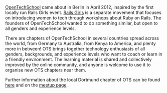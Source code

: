 [OpenTechSchool](http://www.opentechschool.org/) came about in
Berlin in April 2012, inspired by the first locally run Rails Girls event.
[Rails Girls](http://railsgirls.com/) is a separate movement that focuses on introducing women to tech through workshops about Ruby on Rails.
The founders of OpenTechSchool wanted to do something similar, but open to all genders and experience levels.

There are chapters of OpenTechSchool in several countries spread across the world,
from Germany to Australia, from Kenya to America, and plenty more in between!
OTS brings together technology enthusiasts of all genders, backgrounds, and experience levels who want to coach or learn in a friendly environment.
The learning material is shared and collectively improved by the online community, and anyone is welcome to use it to organise new OTS chapters near them.

Further information about the local Dortmund chapter of OTS can be found [here](http://opentechschool.org/dortmund)
and on the [meetup page](http://www.meetup.com/opentechschool-dortmund/).

